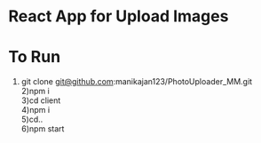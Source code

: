 # React App for Upload Images

# To Run

1) git clone git@github.com:manikajan123/PhotoUploader_MM.git <br />
2)npm i <br />
3)cd client <br />
4)npm i <br />
5)cd.. <br />
6)npm start <br />
